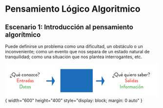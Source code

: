 # Pensamiento Lógico Algoritmico

## Escenario 1: Introducción al pensamiento algorítmico

Puede definirse un problema como una dificultad, un obstáculo o un inconveniente; como un evento que nos separa de un estado natural de tranquilidad; como una situación que nos plantea interrogantes, etc. 

![Diagrama definición de Problema](images/01_def_problema.png){ width="600" height="400" style="display: block; margin: 0 auto" }